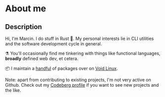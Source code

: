 # About me

## Description

Hi, I'm Marcin. I do stuff in Rust :crab:.
My personal interests lie in CLI utilities and the software development cycle in general.

:alembic: You'll occasionally find me tinkering with things like functional languages, **broadly** defined web dev, et cetera.

:package: I maintain a [handful](https://repology.org/maintainer/tranzystorek.io%40protonmail.com) of packages over on [Void Linux](https://voidlinux.org/).

Note: apart from contributing to existing projects, I'm not very active on Github.
Check out my [Codeberg profile](https://codeberg.org/tranzystorekk) if you want to see new projects and the like.
